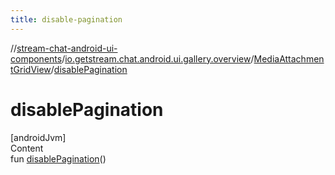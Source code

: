 ```yaml
---
title: disable-pagination
---
```

//[stream-chat-android-ui-components](../../../index.md)/[io.getstream.chat.android.ui.gallery.overview](../index.md)/[MediaAttachmentGridView](index.md)/[disablePagination](disablePagination.md)



# disablePagination  
[androidJvm]  
Content  
fun [disablePagination](disablePagination.md)()  



